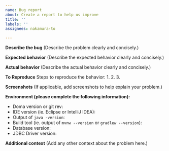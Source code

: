 ```yaml
---
name: Bug report
about: Create a report to help us improve
title: ''
labels: ''
assignees: nakamura-to

---
```


**Describe the bug**
(Describe the problem clearly and concisely.)

**Expected behavior**
(Describe the expected behavior clearly and concisely.)

**Actual behavior**
(Describe the actual behavior clearly and concisely.)

**To Reproduce**
Steps to reproduce the behavior:
1.
2.
3.

**Screenshots**
(If applicable, add screenshots to help explain your problem.)

**Environment (please complete the following information):**
- Doma version or git rev:
- IDE version (ie. Eclipse or IntelliJ IDEA):
- Output of `java -version`:
- Build tool (ie. output of `mvnw --version` or `gradlew --version`):
- Database version:
- JDBC Driver version:

**Additional context**
(Add any other context about the problem here.)
